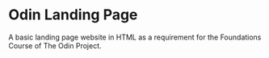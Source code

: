 # Odin Landing Page

A basic landing page website in HTML as a requirement for the Foundations Course of The Odin Project.
